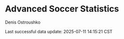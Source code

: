 # Advanced Soccer Statistics
Denis Ostroushko

<!-- gfm -->

Last successful data update: 2025-07-11 14:15:21 CST
